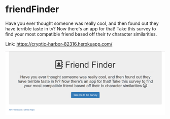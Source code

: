 # friendFinder

 Have you ever thought someone was really cool, and then found out they have terrible taste in tv? Now there's an app for that! Take this survey to find your most compatible friend based off their tv character similarities.

 Link: https://cryptic-harbor-82316.herokuapp.com/

 ![Friend Finder](/app/public/images/screenshot.PNG)